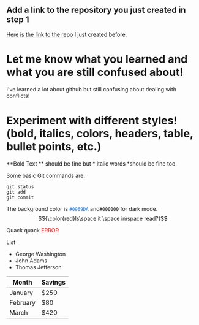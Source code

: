 ## Add a link to the repository you just created in step 1
[Here is the link to the repo](zc19e_MyFirstRepo) I just created before.

# Let me know what you learned and what you are still confused about!
I've learned a lot about github but still confusing about dealing with conflicts!

# Experiment with different styles! (bold, italics, colors, headers, table, bullet points, etc.)

**Bold Text ** should be fine but * italic words *should be fine too.

Some basic Git commands are:
```
git status
git add
git commit
```
The background color is <code style="color:#0969DA">#0969DA</code> and<code style="color:#000000">#000000</code> for dark mode.
$${\color{red}Is\space it \space in\space read?}$$
<p>
Quack quack
<text style="color: red">ERROR</text>
</p>

 List

- George Washington
- John Adams
- Thomas Jefferson

| Month    | Savings |
| -------- | ------- |
| January  | $250    |
| February | $80     |
| March    | $420    |

